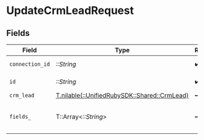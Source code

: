 # UpdateCrmLeadRequest


## Fields

| Field                                                                          | Type                                                                           | Required                                                                       | Description                                                                    |
| ------------------------------------------------------------------------------ | ------------------------------------------------------------------------------ | ------------------------------------------------------------------------------ | ------------------------------------------------------------------------------ |
| `connection_id`                                                                | *::String*                                                                     | :heavy_check_mark:                                                             | ID of the connection                                                           |
| `id`                                                                           | *::String*                                                                     | :heavy_check_mark:                                                             | ID of the Lead                                                                 |
| `crm_lead`                                                                     | [T.nilable(::UnifiedRubySDK::Shared::CrmLead)](../../models/shared/crmlead.md) | :heavy_minus_sign:                                                             | N/A                                                                            |
| `fields_`                                                                      | T::Array<*::String*>                                                           | :heavy_minus_sign:                                                             | Comma-delimited fields to return                                               |